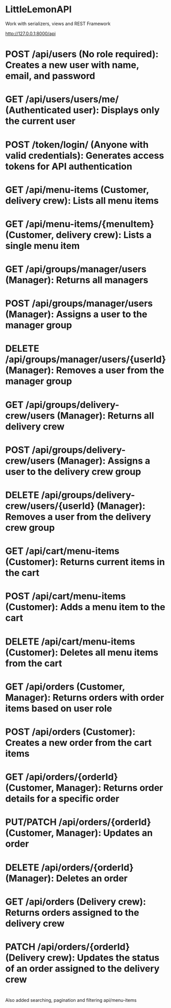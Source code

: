 # LittleLemonAPI
Work with serializers, views and REST Framework

http://127.0.0.1:8000/api

# POST /api/users (No role required): Creates a new user with name, email, and password #
# GET /api/users/users/me/ (Authenticated user): Displays only the current user
# POST /token/login/ (Anyone with valid credentials): Generates access tokens for API authentication
# GET /api/menu-items (Customer, delivery crew): Lists all menu items
# GET /api/menu-items/{menuItem} (Customer, delivery crew): Lists a single menu item
# GET /api/groups/manager/users (Manager): Returns all managers
# POST /api/groups/manager/users (Manager): Assigns a user to the manager group
# DELETE /api/groups/manager/users/{userId} (Manager): Removes a user from the manager group
# GET /api/groups/delivery-crew/users (Manager): Returns all delivery crew
# POST /api/groups/delivery-crew/users (Manager): Assigns a user to the delivery crew group
# DELETE /api/groups/delivery-crew/users/{userId} (Manager): Removes a user from the delivery crew group
# GET /api/cart/menu-items (Customer): Returns current items in the cart
# POST /api/cart/menu-items (Customer): Adds a menu item to the cart
# DELETE /api/cart/menu-items (Customer): Deletes all menu items from the cart
# GET /api/orders (Customer, Manager): Returns orders with order items based on user role
# POST /api/orders (Customer): Creates a new order from the cart items
# GET /api/orders/{orderId} (Customer, Manager): Returns order details for a specific order
# PUT/PATCH /api/orders/{orderId} (Customer, Manager): Updates an order
# DELETE /api/orders/{orderId} (Manager): Deletes an order
# GET /api/orders (Delivery crew): Returns orders assigned to the delivery crew
# PATCH /api/orders/{orderId} (Delivery crew): Updates the status of an order assigned to the delivery crew
# 
Also added searching, pagination and filtering api/menu-items
